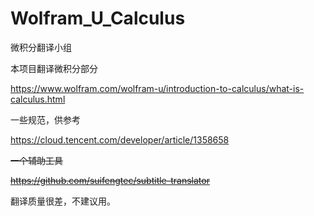 # Wolfram_U_Calculus

微积分翻译小组

本项目翻译微积分部分

https://www.wolfram.com/wolfram-u/introduction-to-calculus/what-is-calculus.html

一些规范，供参考

https://cloud.tencent.com/developer/article/1358658

<del>一个辅助工具</del>

<del>https://github.com/suifengtec/subtitle-translator</del>

翻译质量很差，不建议用。
